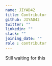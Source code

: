 ```yaml
---
name: JIYAD42
title: Contributor
github: JIYAD42
twitter: ""
linkedin: ""
slack: ""
joining_date: ""
role : contributor
---
```


Still waiting for this

